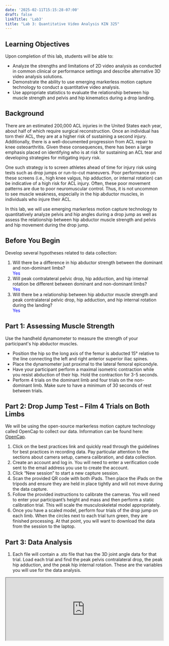 ```yaml
---
date: '2025-02-11T15:15:28-07:00'
draft: false
linkTitle: 'Lab3'
title: "Lab 3: Quantitative Video Analysis KIN 325"
---
```


## Learning Objectives
Upon completion of this lab, students will be able to:
- Analyze the strengths and limitations of 2D video analysis as conducted in common clinical or performance settings and describe alternative 3D video analysis solutions.
- Demonstrate the ability to use emerging markerless motion capture technology to conduct a quantitative video analysis.
- Use appropriate statistics to evaluate the relationship between hip muscle strength and pelvis and hip kinematics during a drop landing.

## Background
There are an estimated 200,000 ACL injuries in the United States each year, about half of which require surgical reconstruction. Once an individual has torn their ACL, they are at a higher risk of sustaining a second injury. Additionally, there is a well-documented progression from ACL repair to knee osteoarthritis. Given these consequences, there has been a large emphasis placed on identifying who is at risk for sustaining an ACL tear and developing strategies for mitigating injury risk.

One such strategy is to screen athletes ahead of time for injury risk using tests such as drop jumps or run-to-cut maneuvers. Poor performance on these screens (i.e., high knee valgus, hip adduction, or internal rotation) can be indicative of a high risk for ACL injury. Often, these poor movement patterns are due to poor neuromuscular control. Thus, it is not uncommon to see muscle weakness, especially in the hip abductor muscles, in individuals who injure their ACL.

In this lab, we will use emerging markerless motion capture technology to quantitatively analyze pelvis and hip angles during a drop jump as well as assess the relationship between hip abductor muscle strength and pelvis and hip movement during the drop jump.

## Before You Begin
Develop several hypotheses related to data collection:
1. Will there be a difference in hip abductor strength between the dominant and non-dominant limbs?  
<span style="color:blue">Yes</span>
2. Will peak contralateral pelvic drop, hip adduction, and hip internal rotation be different between dominant and non-dominant limbs?  
<span style="color:blue">Yes</span>
3. Will there be a relationship between hip abductor muscle strength and peak contralateral pelvic drop, hip adduction, and hip internal rotation during the landing?  
<span style="color:blue">Yes</span>

## Part 1: Assessing Muscle Strength
Use the handheld dynamometer to measure the strength of your participant's hip abductor muscles.
- Position the hip so the long axis of the femur is abducted 15° relative to the line connecting the left and right anterior superior iliac spines.
- Place the dynamometer just proximal to the lateral femoral epicondyle.
- Have your participant perform a maximal isometric contraction while you resist abduction of their hip. Hold the contraction for 3-5 seconds.
- Perform 4 trials on the dominant limb and four trials on the non-dominant limb. Make sure to have a minimum of 30 seconds of rest between trials.

## Part 2: Drop Jump Test – Film 4 Trials on Both Limbs
We will be using the open-source markerless motion capture technology called OpenCap to collect our data. Information can be found here: [OpenCap](https://www.opencap.ai).

1. Click on the best practices link and quickly read through the guidelines for best practices in recording data. Pay particular attention to the sections about camera setup, camera calibration, and data collection.
2. Create an account and log in. You will need to enter a verification code sent to the email address you use to create the account.
3. Click “New session” to start a new capture session.
4. Scan the provided QR code with both iPads. Then place the iPads on the tripods and ensure they are held in place tightly and will not move during the data capture.
5. Follow the provided instructions to calibrate the cameras. You will need to enter your participant’s height and mass and then perform a static calibration trial. This will scale the musculoskeletal model appropriately.
6. Once you have a scaled model, perform four trials of the drop jump on each limb. When the circles next to each trial turn green, they are finished processing. At that point, you will want to download the data from the session to the laptop.

## Part 3: Data Analysis
1. Each file will contain a .sto file that has the 3D joint angle data for that trial. Load each trial and find the peak pelvis contralateral drop, the peak hip adduction, and the peak hip internal rotation. These are the variables you will use for the data analysis.

<iframe src="https://docs.google.com/spreadsheets/d/e/2PACX-1vS2C1p366f9zb1HukcZO5JEChhFZGDnraZRbtqZgR2KG5HCbkctBZH8pAocy57WybVGRVmuNJsnAlLi/pubhtml?gid=0&amp;single=true&amp;widget=true&amp;headers=false" width=100% height=200em></iframe>
